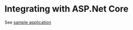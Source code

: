 # Integrating with ASP.Net Core

See [sample application](https://github.com/me-viper/OpaDotNet/blob/main/samples/Opa.WebApp/README.md)
